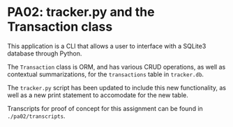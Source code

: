 # PA02: tracker.py and the Transaction class

This application is a CLI that allows a user to interface with a SQLite3 database through Python. 

The `Transaction` class is ORM, and has various CRUD operations, as well as contextual summarizations, for the `transactions` table in `tracker.db`.

The `tracker.py` script has been updated to include this new functionality, as well as a new print statement to accomodate for the new table.

Transcripts for proof of concept for this assignment can be found in `./pa02/transcripts`.
